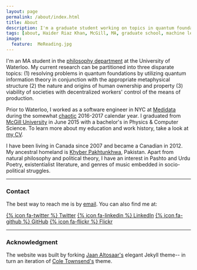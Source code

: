 ```yaml
---
layout: page
permalink: /about/index.html
title: About
description: I'm a graduate student working on topics in quantum foundations, cognitive science, and political theory. Quiescent Software Engineer. A Failed Poet.
tags: [about, Haider Riaz Khan, McGill, MA, graduate school, machine learning, philosophy, Waterloo, physics, computer science, quantum information theory, quantum theory, cognitive science, artificial intelligence, politics]
image:
  feature:  MeReading.jpg
---
```

I'm an MA student in the [philosophy department](https://uwaterloo.ca/philosophy/) at the University of Waterloo. My current research can be partitioned into three disparate topics: (1) resolving problems in quantum foundations by utilizing quantum information theory in conjunction with the appropriate metaphysical structure (2) the nature and origins of human ownership and property (3) viability of societies with decentralized workers' control of the means of production.

Prior to Waterloo, I worked as a software engineer in NYC at [Medidata](https://www.mdsol.com/en) during the somewhat [chaotic](https://www.theguardian.com/us-news/2016/nov/09/donald-trump-wins-us-election-news) 2016-2017 calendar year. I graduated from [McGill University](http://www.mcgill.ca/about/) in June 2015 with a bachelor's in Physics & Computer Science. To learn more about my education and work history, take a look at <a href="{{ site.url }}/CV.pdf">my CV</a>.

 I have been living in Canada since 2007 and became a Canadian in 2012. My ancestral homeland is [Khyber Pakhtunkhwa](https://www.britannica.com/place/Khyber-Pakhtunkhwa), Pakistan. Apart from natural philosophy and political theory, I have an interest in Pashto and Urdu Poetry, existentialist literature, and genres of music embedded in socio-political struggles.

---

### Contact

The best way to reach me is by <a href="mailto:h7riaz-at-uwaterloo-dot-ca">email</a>. You can also find me at:

[{% icon fa-twitter %} Twitter](https://twitter.com/haiderriazkhan)
[{% icon fa-linkedin %} LinkedIn](https://www.linkedin.com/in/haider-khan-57593aba/)
[{% icon fa-github %} GitHub](https://github.com/haiderriazkhan)
[{% icon fa-flickr %} Flickr](https://www.flickr.com/photos/135656155@N08/albums)

---

### Acknowledgment

The website was built by forking [Jaan Altosaar's](https://jaan.io/) elegant Jekyll theme-- in turn an iteration of [Cole Townsend's](http://coletownsend.com/) theme.
